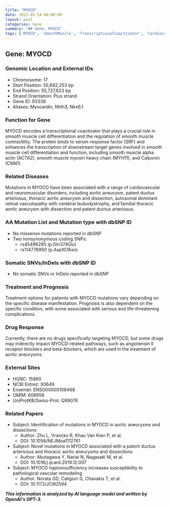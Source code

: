 ```yaml
---
title: "MYOCD"
date: 2023-05-14 00:00:00
layout: post
categories: Gene
summary: "## Gene: MYOCD"
tags: ['MYOCD', 'SmoothMuscle', 'TranscriptionalCoactivator', 'CardiovascularDisorders', 'GeneticMutations', 'DrugResponse', 'Prognosis', 'ResearchPapers']
---
```


## Gene: MYOCD

### Genomic Location and External IDs

- Chromosome: 17
- Start Position: 55,692,253 bp
- End Position: 55,727,623 bp
- Strand Orientation: Plus strand
- Gene ID: 93338
- Aliases: Myocardin, Nhlh3, Nkx6.1

### Function for Gene

MYOCD encodes a transcriptional coactivator that plays a crucial role in smooth muscle cell differentiation and the regulation of smooth muscle contractility. The protein binds to serum response factor (SRF) and enhances the transcription of downstream target genes involved in smooth muscle cell differentiation and function, including smooth muscle alpha actin (ACTA2), smooth muscle myosin heavy chain (MYH11), and Calponin (CNN1).

### Related Diseases

Mutations in MYOCD have been associated with a range of cardiovascular and neuromuscular disorders, including aortic aneurysm, patent ductus arteriosus, thoracic aortic aneurysm and dissection, autosomal dominant retinal vasculopathy with cerebral leukodystrophy, and familial thoracic aortic aneurysm with dissection and patent ductus arteriosus.

### AA Mutation List and Mutation type with dbSNP ID

- No missense mutations reported in dbSNP
- Two nonsynonymous coding SNPs:
  - rs45496295 (p.Gln374Glu)
  - rs114776950 (p.Asp107Asn)

### Somatic SNVs/InDels with dbSNP ID

- No somatic SNVs or InDels reported in dbSNP

### Treatment and Prognosis

Treatment options for patients with MYOCD mutations vary depending on the specific disease manifestation. Prognosis is also dependent on the specific condition, with some associated with serious and life-threatening complications.

### Drug Response

Currently, there are no drugs specifically targeting MYOCD, but some drugs may indirectly impact MYOCD-related pathways, such as angiotensin II receptor blockers and beta-blockers, which are used in the treatment of aortic aneurysms.

### External Sites

- HGNC: 15860
- NCBI Entrez: 93649
- Ensembl: ENSG00000108468
- OMIM: 608958
- UniProtKB/Swiss-Prot: Q99076

### Related Papers

- Subject: Identification of mutations in MYOCD in aortic aneurysms and dissections
  - Author: Zhu L, Vranckx R, Khau Van Kien P, et al.
  - DOI: 10.1056/NEJMoa1112761
- Subject: Novel mutations in MYOCD associated with a patent ductus arteriosus and thoracic aortic aneurysms and dissections
  - Author: Akutagawa Y, Nariai N, Nagasaki M, et al.
  - DOI: 10.1016/j.ijcard.2019.12.007
- Subject: MYOCD haploinsufficiency increases susceptibility to pathological vascular remodeling
  - Author: Norata GD, Caligiuri G, Chavakis T, et al.
  - DOI: 10.1172/JCI92594

**_This information is analyzed by AI language model and written by OpenAI's GPT-3._**